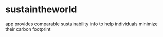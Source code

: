 # sustaintheworld
app provides comparable sustainability info to help individuals minimize their carbon footprint
